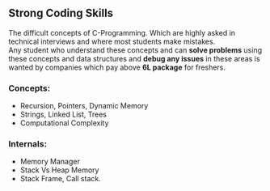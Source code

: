 ## Strong Coding Skills
The difficult concepts of C-Programming. Which are highly asked in technical interviews and where most students make mistakes.  
Any student who understand these concepts and can **solve problems** using these concepts and data structures and **debug any issues** in these areas is wanted by companies which pay above **6L package** for freshers.    
     
### Concepts:
+ Recursion, Pointers, Dynamic Memory  
+ Strings, Linked List, Trees  
+ Computational Complexity  
     
### Internals:
+ Memory Manager
+ Stack Vs Heap Memory
+ Stack Frame, Call stack.
